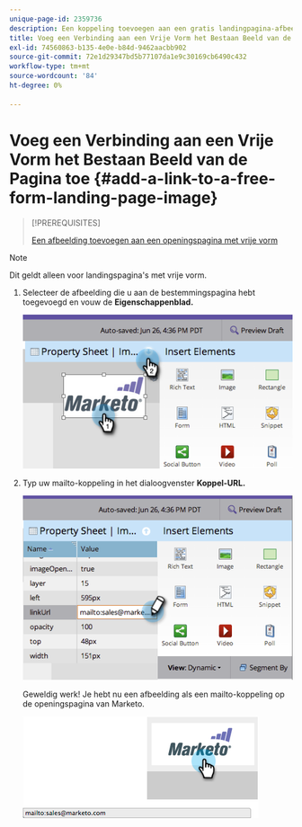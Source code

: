 ```yaml
---
unique-page-id: 2359736
description: Een koppeling toevoegen aan een gratis landingpagina-afbeelding - Marketo Docs - Productdocumentatie
title: Voeg een Verbinding aan een Vrije Vorm het Bestaan Beeld van de Pagina toe
exl-id: 74560863-b135-4e0e-b84d-9462aacbb902
source-git-commit: 72e1d29347bd5b77107da1e9c30169cb6490c432
workflow-type: tm+mt
source-wordcount: '84'
ht-degree: 0%

---
```


# Voeg een Verbinding aan een Vrije Vorm het Bestaan Beeld van de Pagina toe {#add-a-link-to-a-free-form-landing-page-image}

>[!PREREQUISITES]
>
>[Een afbeelding toevoegen aan een openingspagina met vrije vorm](/help/marketo/product-docs/demand-generation/landing-pages/free-form-landing-pages/add-an-image-to-a-free-form-landing-page.md)

>[!NOTE]
>
>Dit geldt alleen voor landingspagina&#39;s met vrije vorm.

1. Selecteer de afbeelding die u aan de bestemmingspagina hebt toegevoegd en vouw de **Eigenschappenblad.**

   ![](assets/image2014-9-18-15-3a29-3a0.png)

1. Typ uw mailto-koppeling in het dialoogvenster **Koppel-URL.**

   ![](assets/image2014-9-18-15-3a29-3a21.png)

   Geweldig werk! Je hebt nu een afbeelding als een mailto-koppeling op de openingspagina van Marketo.

   ![](assets/image2014-9-18-15-3a29-3a38.png)
